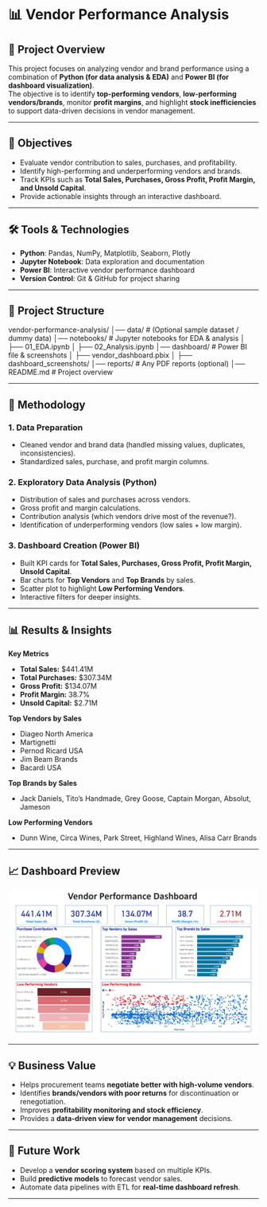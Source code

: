 # 📊 Vendor Performance Analysis  

## 📌 Project Overview  
This project focuses on analyzing vendor and brand performance using a combination of **Python (for data analysis & EDA)** and **Power BI (for dashboard visualization)**.  
The objective is to identify **top-performing vendors**, **low-performing vendors/brands**, monitor **profit margins**, and highlight **stock inefficiencies** to support data-driven decisions in vendor management.  

---

## 🎯 Objectives  
- Evaluate vendor contribution to sales, purchases, and profitability.  
- Identify high-performing and underperforming vendors and brands.  
- Track KPIs such as **Total Sales, Purchases, Gross Profit, Profit Margin, and Unsold Capital**.  
- Provide actionable insights through an interactive dashboard.  

---

## 🛠️ Tools & Technologies  
- **Python**: Pandas, NumPy, Matplotlib, Seaborn, Plotly  
- **Jupyter Notebook**: Data exploration and documentation  
- **Power BI**: Interactive vendor performance dashboard  
- **Version Control**: Git & GitHub for project sharing  

---

## 📂 Project Structure  
vendor-performance-analysis/
│── data/ # (Optional sample dataset / dummy data)
│── notebooks/ # Jupyter notebooks for EDA & analysis
│ ├── 01_EDA.ipynb
│ ├── 02_Analysis.ipynb
│── dashboard/ # Power BI file & screenshots
│ ├── vendor_dashboard.pbix
│ ├── dashboard_screenshots/
│── reports/ # Any PDF reports (optional)
│── README.md # Project overview

---

## 🔎 Methodology  

### 1. Data Preparation  
- Cleaned vendor and brand data (handled missing values, duplicates, inconsistencies).  
- Standardized sales, purchase, and profit margin columns.  

### 2. Exploratory Data Analysis (Python)  
- Distribution of sales and purchases across vendors.  
- Gross profit and margin calculations.  
- Contribution analysis (which vendors drive most of the revenue?).  
- Identification of underperforming vendors (low sales + low margin).  

### 3. Dashboard Creation (Power BI)  
- Built KPI cards for **Total Sales, Purchases, Gross Profit, Profit Margin, Unsold Capital**.  
- Bar charts for **Top Vendors** and **Top Brands** by sales.  
- Scatter plot to highlight **Low Performing Vendors**.  
- Interactive filters for deeper insights.  

---

## 📊 Results & Insights  

**Key Metrics**  
- **Total Sales:** \$441.41M  
- **Total Purchases:** \$307.34M  
- **Gross Profit:** \$134.07M  
- **Profit Margin:** 38.7%  
- **Unsold Capital:** \$2.71M  

**Top Vendors by Sales**  
- Diageo North America  
- Martignetti  
- Pernod Ricard USA  
- Jim Beam Brands  
- Bacardi USA  

**Top Brands by Sales**  
- Jack Daniels, Tito’s Handmade, Grey Goose, Captain Morgan, Absolut, Jameson  

**Low Performing Vendors**  
- Dunn Wine, Circa Wines, Park Street, Highland Wines, Alisa Carr Brands  

---

## 📈 Dashboard Preview  

![Dashboard Cover](vendorperformance.png)  

---

## 💡 Business Value  
- Helps procurement teams **negotiate better with high-volume vendors**.  
- Identifies **brands/vendors with poor returns** for discontinuation or renegotiation.  
- Improves **profitability monitoring and stock efficiency**.  
- Provides a **data-driven view for vendor management** decisions.  

---

## 🚀 Future Work  
- Develop a **vendor scoring system** based on multiple KPIs.  
- Build **predictive models** to forecast vendor sales.  
- Automate data pipelines with ETL for **real-time dashboard refresh**.  

---
